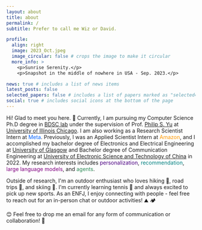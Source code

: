 ```yaml
---
layout: about
title: about
permalink: /
subtitle: Prefer to call me Wiz or David.

profile:
  align: right
  image: 2023_Oct.jpeg
  image_circular: false # crops the image to make it circular
  more_info: >
    <p>Sunrise Serenity.</p>
    <p>Snapshot in the middle of nowhere in USA - Sep. 2023.</p>

news: true # includes a list of news items
latest_posts: false
selected_papers: false # includes a list of papers marked as "selected={true}"
social: true # includes social icons at the bottom of the page
---
```


Hi! Glad to meet you here. :wave: Currently, I am pursuing my Computer Science Ph.D degree in [BDSC lab](https://bdsc-uic.github.io/people.html) under the supervision of Prof. [Philip S. Yu](https://scholar.google.com/citations?user=D0lL1r0AAAAJ) at [University of Illinois Chicago](https://www.uic.edu/). I am also working as a Research Scientist Intern at <span style="color: #0866FF"><i class="fab fa-meta"></i> Meta</span>. Previously, I was an Applied Scientist Intern at <span style="color: #FF9900"><i class="fab fa-amazon"></i> Amazon</span>, and I accomplished my bachelor degree of Electronics and Electrical Engineering at [University of Glasgow](https://www.gla.ac.uk/) and Bachelor degree of Communication Engineering at [University of Electronic Science and Technology of China](https://en.uestc.edu.cn/) in 2022. My research interests includes <span style="color: #4B0082">personalization</span>, <span style="color: #008080">recommendation</span>, <span style="color: #800080">large language models</span>, and <span style="color: #2E8B57">agents</span>. 

Outside of research, I'm an outdoor enthusiast who loves hiking :hiking_boot:, road trips :car:, and skiing :ski:. I'm currently learning tennis :tennis: and always excited to pick up new sports. As an ENFJ, I enjoy connecting with people - feel free to reach out for an in-person chat or outdoor activities! :mountain: :camping: 

:blush: Feel free to drop me an email for any form of communication or collaboration! :handshake:

